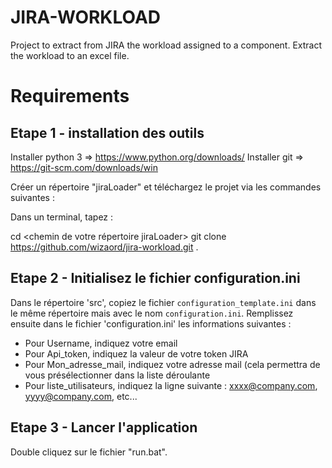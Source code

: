 # JIRA-WORKLOAD

Project to extract from JIRA the workload assigned to a component.
Extract the workload to an excel file.

# Requirements

## Etape 1 - installation des outils

Installer python 3 => https://www.python.org/downloads/
Installer git => https://git-scm.com/downloads/win

Créer un répertoire "jiraLoader" et téléchargez le projet via les commandes suivantes :

Dans un terminal, tapez :

cd <chemin de votre répertoire jiraLoader>
git clone https://github.com/wizaord/jira-workload.git .

## Etape 2 - Initialisez le fichier configuration.ini

Dans le répertoire 'src', copiez le fichier `configuration_template.ini` dans le même répertoire mais avec le nom `configuration.ini`.
Remplissez ensuite dans le fichier 'configuration.ini' les informations suivantes :

- Pour Username, indiquez votre email
- Pour Api_token, indiquez la valeur de votre token JIRA
- Pour Mon_adresse_mail, indiquez votre adresse mail (cela permettra de vous présélectionner dans la liste déroulante
- Pour liste_utilisateurs, indiquez la ligne suivante :
  xxxx@company.com, yyyy@company.com, etc...
  
## Etape 3 - Lancer l'application

Double cliquez sur le fichier "run.bat".

